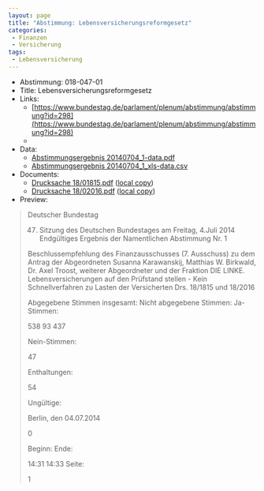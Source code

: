 ```yaml
---
layout: page
title: "Abstimmung: Lebensversicherungsreformgesetz"
categories:
 - Finanzen
 - Versicherung
tags:
 - Lebensversicherung
---
```


* Abstimmung: 018-047-01
* Title: Lebensversicherungsreformgesetz
* Links: 
    * [https://www.bundestag.de/parlament/plenum/abstimmung/abstimmung?id=298](https://www.bundestag.de/parlament/plenum/abstimmung/abstimmung?id=298)
    * 
* Data: 
    * [Abstimmungsergebnis 20140704_1-data.pdf](/res/abstimmungsliste/20140704_1-data.pdf)
    * [Abstimmungsergebnis 20140704_1_xls-data.csv](/res/abstimmungsliste/analyses/20140704_1_xls-data.csv)
* Documents: 
    * [Drucksache 18/01815.pdf](http://dip21.bundestag.de/dip21/btd/18/018/1801815.pdf) ([local copy](/res/abstimmungsdaten/018-047-01/1801815.pdf))
    * [Drucksache 18/02016.pdf](http://dip21.bundestag.de/dip21/btd/18/020/1802016.pdf) ([local copy](/res/abstimmungsdaten/018-047-01/1802016.pdf))
* Preview: 
> Deutscher Bundestag
> 
> 47. Sitzung des Deutschen Bundestages
> am Freitag, 4.Juli 2014
> Endgültiges Ergebnis der Namentlichen Abstimmung Nr. 1
> 
> Beschlussempfehlung des Finanzausschusses (7. Ausschuss) zu dem Antrag der
> Abgeordneten Susanna Karawanskij, Matthias W. Birkwald, Dr. Axel Troost, weiterer
> Abgeordneter und der Fraktion DIE LINKE.
> Lebensversicherungen auf den Prüfstand stellen - Kein Schnellverfahren zu Lasten der
> Versicherten
> Drs. 18/1815 und 18/2016
> 
> Abgegebene Stimmen insgesamt:
> Nicht abgegebene Stimmen:
> Ja-Stimmen:
> 
> 538
> 93
> 437
> 
> Nein-Stimmen:
> 
> 47
> 
> Enthaltungen:
> 
> 54
> 
> Ungültige:
> 
> Berlin, den 04.07.2014
> 
> 0
> 
> Beginn:
> Ende:
> 
> 14:31
> 14:33
> Seite:
> 
> 1
> 
> 
